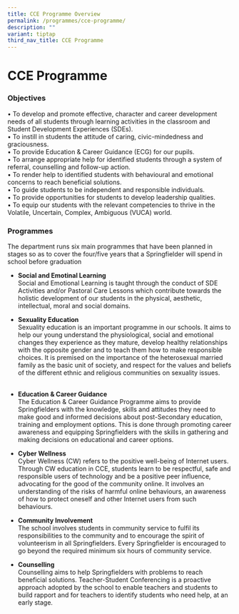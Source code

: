 ```yaml
---
title: CCE Programme Overview
permalink: /programmes/cce-programme/
description: ""
variant: tiptap
third_nav_title: CCE Programme
---
```

# **CCE Programme**

### Objectives

•	To develop and promote effective, character and career development needs of all students through learning activities in the classroom and Student Development Experiences (SDEs).
<br>•	To instill in students the attitude of caring, civic-mindedness and graciousness.
<br>•	To provide Education &amp; Career Guidance (ECG) for our pupils.
<br>•	To arrange appropriate help for identified students through a system of referral, counselling and follow-up action.
<br>•	To render help to identified students with behavioural and emotional concerns to reach beneficial solutions.
<br>•	To guide students to be independent and responsible individuals.
<br>•	To provide opportunities for students to develop leadership qualities.
<br>•	To equip our students with the relevant competencies to thrive in the Volatile, Uncertain, Complex, Ambiguous (VUCA) world.
  
      

### Programmes

The department runs six main programmes that have been planned in stages so as to cover the four/five years that a Springfielder will spend in school before graduation

*   **Social  and Emotinal Learning**   
Social and Emotional Learning is taught through the conduct of SDE Activities and/or Pastoral Care Lessons which contribute towards the holistic development of our students in the physical, aesthetic, intellectual, moral and social domains. 
    &nbsp;
*   **Sexuality Education**     
Sexuality education is an important programme in our schools. It aims to help our young understand the physiological, social and emotional changes they experience as they mature, develop healthy relationships with the opposite gender and to teach them how to make responsible choices. It is premised on the importance of the heterosexual married family as the basic unit of society, and respect for the values and beliefs of the different ethnic and religious communities on sexuality issues.  
    &nbsp;
*   **Education &amp; Career Guidance**     
The Education &amp; Career Guidance Programme aims to provide Springfielders with the knowledge, skills and attitudes they need to make good and informed decisions about post-Secondary education, training and employment options. This is done through promoting career awareness and equipping Springfielders with the skills in gathering and making decisions on educational and career options. 
    &nbsp;
*   **Cyber Wellness**     
Cyber Wellness (CW) refers to the positive well-being of Internet users. Through CW education in CCE, students learn to be respectful, safe and responsible users of technology and be a positive peer influence, advocating for the good of the community online. It involves an understanding of the risks of harmful online behaviours, an awareness of how to protect oneself and other Internet users from such behaviours.
    &nbsp;
*   **Community Involvement**    
The school involves students in community service to fulfil its responsibilities to the community and to encourage the spirit of volunteerism in all Springfielders. Every Springfielder is encouraged to go beyond the required minimum six hours of community service.
      
    
*   **Counselling**  
   Counselling aims to help Springfielders with problems to reach beneficial solutions. Teacher-Student Conferencing is a proactive approach adopted by the school to enable teachers and students to build rapport and for teachers to identify students who need help, at an early stage.